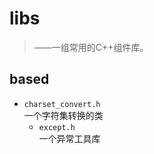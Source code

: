 # libs
> ——一组常用的C++组件库。
## based
- `charset_convert.h`   
  一个字符集转换的类   
  - `except.h`   
 一个异常工具库   
